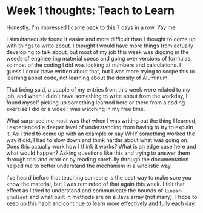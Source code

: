 # Week 1 thoughts: Teach to Learn

Honestly, I'm impressed I came back to this 7 days in a row. Yay me.

I simultaneously found it easier and more difficult than I thought to come up with things to write about. I thought I would have more things from actually developing to talk about, but most of my job this week was digging in the weeds of engineering material specs and going over versions of formulas, so most of the coding I did was looking at numbers and calculations. I guess I could have written about that, but I was more trying to scope this to learning about code, not learning about the density of Aluminum.

That being said, a couple of my entries from this week were related to my job, and when I didn't have something to write about from the workday, I found myself picking up something learned here or there from a coding exercise I did or a video I was watching in my free time.

What surprised me most was that when I was writing out the thing I learned, I experienced a deeper level of understanding from having to try to explain it. As I tried to come up with an example or say WHY something worked the way it did, I had to slow down and think harder about what was going on. Does this actually work how I think it works? What is an edge case here and what would happen? Asking questions like this and trying to answer them through trial and error or by reading carefully through the documentation helped me to better understand the mechanism in a wholistic way.

I've heard before that teaching someone is the best way to make sure you know the material, but I was reminded of that again this week. I felt that effect as I tried to understand and communicate the bounds of `linear-gradient` and what built in methods are on a Java array (not many). I hope to keep up this habit and continue to learn more effectively and fully each day.
